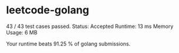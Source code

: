 # leetcode-golang


43 / 43 test cases passed.
Status: Accepted
Runtime: 13 ms
Memory Usage: 6 MB

Your runtime beats 91.25 % of golang submissions.
